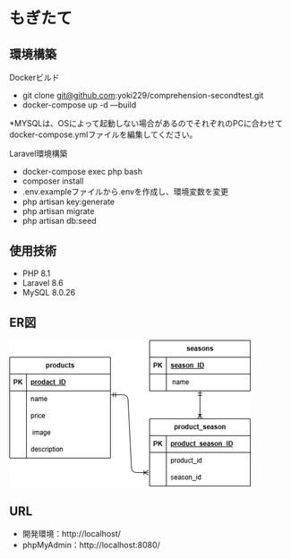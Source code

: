 # もぎたて



## 環境構築

Dockerビルド

- git clone git@github.com:yoki229/comprehension-secondtest.git
- docker-compose up -d —build

*MYSQLは、OSによって起動しない場合があるのでそれぞれのPCに合わせてdocker-compose.ymlファイルを編集してください。

Laravel環境構築

- docker-compose exec php bash
- composer install
- .env.exampleファイルから.envを作成し、環境変数を変更
- php artisan key:generate
- php artisan migrate
- php artisan db:seed


## 使用技術

- PHP 8.1
- Laravel 8.6
- MySQL 8.0.26


## ER図

![ER図](readme-assets/table.drawio.png)


## URL

- 開発環境：http://localhost/
- phpMyAdmin：http://localhost:8080/
